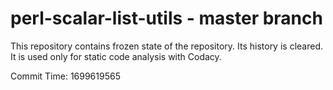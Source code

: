 # perl-scalar-list-utils - master branch

This repository contains frozen state of the repository.
Its history is cleared. It is used only for static code
analysis with Codacy.

Commit Time: 1699619565